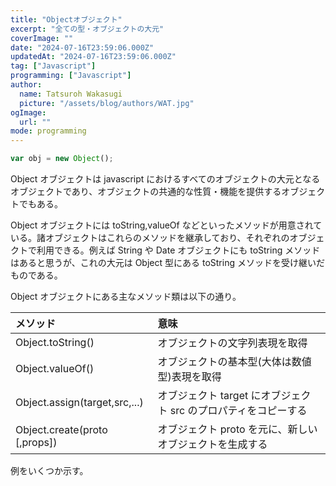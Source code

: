 ```yaml
---
title: "Objectオブジェクト"
excerpt: "全ての型・オブジェクトの大元"
coverImage: ""
date: "2024-07-16T23:59:06.000Z"
updatedAt: "2024-07-16T23:59:06.000Z"
tag: ["Javascript"]
programming: ["Javascript"]
author:
  name: Tatsuroh Wakasugi
  picture: "/assets/blog/authors/WAT.jpg"
ogImage:
  url: ""
mode: programming
---
```


<div class="note_content_by_programming_language" id="note_content_Javascript">

```javascript
var obj = new Object();
```

Object オブジェクトは javascript におけるすべてのオブジェクトの大元となるオブジェクトであり、オブジェクトの共通的な性質・機能を提供するオブジェクトでもある。

Object オブジェクトには toString,valueOf などといったメソッドが用意されている。諸オブジェクトはこれらのメソッドを継承しており、それぞれのオブジェクトで利用できる。例えば String や Date オブジェクトにも toString メソッドはあると思うが、これの大元は Object 型にある toString メソッドを受け継いだものである。

Object オブジェクトにある主なメソッド類は以下の通り。

| メソッド                      | 意味                                                            |
| :---------------------------- | :-------------------------------------------------------------- |
| Object.toString()             | オブジェクトの文字列表現を取得                                  |
| Object.valueOf()              | オブジェクトの基本型(大体は数値型)表現を取得                    |
| Object.assign(target,src,...) | オブジェクト target にオブジェクト src のプロパティをコピーする |
| Object.create(proto [,props]) | オブジェクト proto を元に、新しいオブジェクトを生成する         |

例をいくつか示す。

</div>
